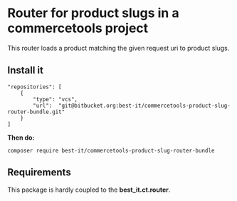 # Router for product slugs in a commercetools project

This router loads a product matching the given request uri to product slugs.

## Install it

    "repositories": [
        {
            "type": "vcs",
            "url":  "git@bitbucket.org:best-it/commercetools-product-slug-router-bundle.git"
        }
    ]
    
**Then do:**

    composer require best-it/commercetools-product-slug-router-bundle

## Requirements

This package is hardly coupled to the **best_it.ct.router**.
